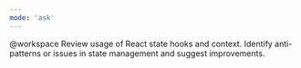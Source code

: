 ```yaml
---
mode: 'ask'
---
```


@workspace Review usage of React state hooks and context. Identify anti-patterns or issues in state
management and suggest improvements.
